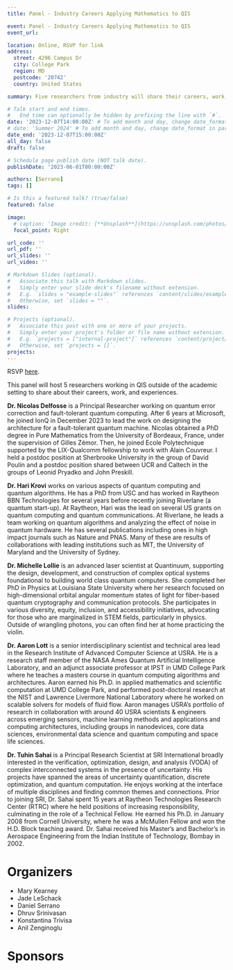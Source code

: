```yaml
---
title: Panel - Industry Careers Applying Mathematics to QIS

event: Panel - Industry Careers Applying Mathematics to QIS
event_url: 

location: Online, RSVP for link
address:
  street: 4296 Campus Dr
  city: College Park
  region: MD
  postcode: '20742'
  country: United States

summary: Five researchers from industry will share their careers, work, and experiences.

# Talk start and end times.
#   End time can optionally be hidden by prefixing the line with `#`.
date: '2023-12-07T14:00:00Z' # To add month and day, change date_format in params.yaml
# date: 'Summer 2024' # To add month and day, change date_format in params.yaml
date_end: '2023-12-07T15:00:00Z'
all_day: false
draft: false

# Schedule page publish date (NOT talk date).
publishDate: '2023-06-01T00:00:00Z'

authors: [Serrano]
tags: []

# Is this a featured talk? (true/false)
featured: false

image:
  # caption: 'Image credit: [**Unsplash**](https://unsplash.com/photos/bzdhc5b3Bxs)'
  focal_point: Right

url_code: ''
url_pdf: ''
url_slides: ''
url_video: ''

# Markdown Slides (optional).
#   Associate this talk with Markdown slides.
#   Simply enter your slide deck's filename without extension.
#   E.g. `slides = "example-slides"` references `content/slides/example-slides.md`.
#   Otherwise, set `slides = ""`.
slides:

# Projects (optional).
#   Associate this post with one or more of your projects.
#   Simply enter your project's folder or file name without extension.
#   E.g. `projects = ["internal-project"]` references `content/project/deep-learning/index.md`.
#   Otherwise, set `projects = []`.
projects:
---
```


RSVP [here](https://forms.gle/jYUa1v1NPN5VPyQs5).

This panel will host 5 researchers working in QIS outside of the academic setting to share about their careers, work, and experiences.

__Dr. Nicolas Delfosse__ is a Principal Researcher working on quantum error correction and fault-tolerant quantum computing. After 6 years at Microsoft, he joined IonQ in December 2023 to lead the work on designing the architecture for a fault-tolerant quantum machine.
Nicolas obtained a PhD degree in Pure Mathematics from the University of Bordeaux, France, under the supervision of Gilles Zémor. Then, he joined Ecole Polytechnique supported by the LIX-Qualcomm fellowship to work with Alain Couvreur. I held a postdoc position at Sherbrooke University in the group of David Poulin and a postdoc position shared between UCR and Caltech in the groups of Leonid Pryadko and John Preskill.

__Dr. Hari Krovi__ works on various aspects of quantum computing and quantum algorithms. He has a PhD from USC and has worked in Raytheon BBN Technologies for several years before recently joining Riverlane (a quantum start-up). At Raytheon, Hari was the lead on several US grants on quantum computing and quantum communications. At Riverlane, he leads a team working on quantum algorithms and analyzing the effect of noise in quantum hardware. He has several publications including ones in high impact journals such as Nature and PNAS. Many of these are results of collaborations with leading institutions such as MIT, the University of Maryland and the University of Sydney.

__Dr. Michelle Lollie__ is an advanced laser scientist at Quantinuum, supporting the design, development, and construction of complex optical systems foundational to building world class quantum computers. She completed her PhD in Physics at Louisiana State University where her research focused on high-dimensional orbital angular momentum states of light for fiber-based quantum cryptography and communication protocols. She participates in various diversity, equity, inclusion, and accessibility initiatives, advocating for those who are marginalized in STEM fields, particularly in physics. Outside of wrangling photons, you can often find her at home practicing the violin.

__Dr. Aaron Lott__ is a senior interdisciplinary scientist and technical area lead in the Research Institute of Advanced Computer Science at USRA. He is a research staff member of the NASA Ames Quantum Artificial Intelligence Laboratory, and an adjunct associate professor at IPST in UMD College Park where he teaches a masters course in quantum computing algorithms and architectures. Aaron earned his Ph.D. in applied mathematics and scientific computation at UMD College Park, and performed post-doctoral research at the NIST and Lawrence Livermore National Laboratory where he worked on scalable solvers for models of fluid flow. Aaron manages USRA’s portfolio of research in collaboration with around 40 USRA scientists & engineers across emerging sensors, machine learning methods and applications and computing architectures, including groups in nanodevices, core data sciences, environmental data science and quantum computing and space life sciences.

__Dr. Tuhin Sahai__ is a Principal Research Scientist at SRI International broadly interested in the verification, optimization, design, and analysis (VODA) of complex interconnected systems in the presence of uncertainty. His projects have spanned the areas of uncertainty quantification, discrete optimization, and quantum computation. He enjoys working at the interface of multiple disciplines and finding common themes and connections. Prior to joining SRI, Dr. Sahai spent 15 years at Raytheon Technologies Research Center (RTRC) where he held positions of increasing responsibility, culminating in the role of a Technical Fellow. He earned his Ph.D. in January 2008 from Cornell University, where he was a McMullen Fellow and won the H.D. Block teaching award. Dr. Sahai received his Master’s and Bachelor’s in Aerospace Engineering from the Indian Institute of Technology, Bombay in 2002.

# Organizers

- Mary Kearney
- Jade LeSchack
- Daniel Serrano
- Dhruv Srinivasan
- Konstantina Trivisa
- Anil Zenginoglu

# Sponsors
